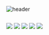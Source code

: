 ![header](https://capsule-render.vercel.app/api?type=transparent&color=black&height=200&section=header&text=Imseesea%20&fontSize=90)

##

<img src="https://img.shields.io/badge/figma-F24E1E?style=flat&logo=figma&logoColor=white"/>
<img src="https://img.shields.io/badge/html5-E34F26?style=flat&logo=html5&logoColor=white"/>
<img src="https://img.shields.io/badge/css3-1572B6?style=flat&logo=css3&logoColor=white"/>
<img src="https://img.shields.io/badge/sass-CC6699?style=flat&logo=sass&logoColor=white"/>
<img src="https://img.shields.io/badge/javascript-F7DF1E?style=flat&logo=javascript&logoColor=white"/>
<!--
**Imseesea/Imseesea** is a ✨ _special_ ✨ repository because its `README.md` (this file) appears on your GitHub profile.

Here are some ideas to get you started:

- 🔭 I’m currently working on ...
- 🌱 I’m currently learning ...
- 👯 I’m looking to collaborate on ...
- 🤔 I’m looking for help with ...
- 💬 Ask me about ...
- 📫 How to reach me: ...
- 😄 Pronouns: ...
- ⚡ Fun fact: ...
  -->
